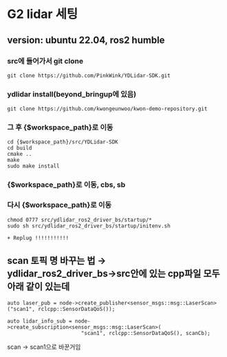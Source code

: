 # G2 lidar 세팅
## version: ubuntu 22.04, ros2 humble

### src에 들어가서 git clone
    
    
    git clone https://github.com/PinkWink/YDLidar-SDK.git
    
    
### ydlidar install(beyond_bringup에 있음)
    
    git clone https://github.com/kwongeunwoo/kwon-demo-repository.git
    

### 그 후 {$workspace_path}로 이동
    
    
    cd {$workspace_path}/src/YDLidar-SDK
    cd build
    cmake ..
    make
    sudo make install
    
    
### {$workspace_path}로 이동, cbs, sb

### 다시 {$workspace_path}로 이동
    
    
    chmod 0777 src/ydlidar_ros2_driver_bs/startup/*
    sudo sh src/ydlidar_ros2_driver_bs/startup/initenv.sh
    
    + Replug !!!!!!!!!!!
    
    

## scan 토픽 명 바꾸는 법 → ydlidar_ros2_driver_bs→src안에 있는 cpp파일 모두 아래 같이 있는데

```
auto laser_pub = node->create_publisher<sensor_msgs::msg::LaserScan>("scan1", rclcpp::SensorDataQoS());
```

```
auto lidar_info_sub = node->create_subscription<sensor_msgs::msg::LaserScan>(
                        "scan1", rclcpp::SensorDataQoS(), scanCb);
```

scan → scan1으로 바꾼거임
